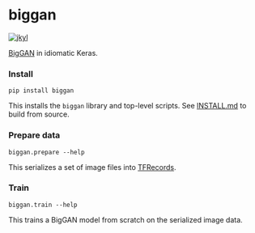 # biggan
[![jkyl](https://circleci.com/gh/jkyl/biggan.svg?style=shield)](https://app.circleci.com/pipelines/github/jkyl/biggan)

[BigGAN](https://arxiv.org/abs/1809.11096) in idiomatic Keras.

### Install
```
pip install biggan
```
This installs the `biggan` library and top-level scripts. See [INSTALL.md](./INSTALL.md) to build from source.
### Prepare data
```
biggan.prepare --help
```
This serializes a set of image files into [TFRecords](https://www.tensorflow.org/tutorials/load_data/tfrecord).
### Train
```
biggan.train --help
```
This trains a BigGAN model from scratch on the serialized image data. 
